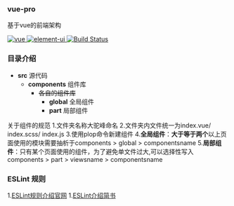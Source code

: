 ### vue-pro
基于vue的前端架构
<p align="left">
  <a href="https://github.com/vuejs/vue">
    <img src="https://img.shields.io/badge/vue-2.6.10-brightgreen.svg" alt="vue">
  </a>
  <a href="https://github.com/ElemeFE/element">
    <img src="https://img.shields.io/badge/element--ui-2.7.0-brightgreen.svg" alt="element-ui">
  </a>
  <a href="https://travis-ci.org/PanJiaChen/vue-element-admin" rel="nofollow">
    <img src="https://travis-ci.org/PanJiaChen/vue-element-admin.svg?branch=master" alt="Build Status">
  </a>
</p>

### 目录介绍

- **src** 源代码
    - **components** 组件库
        - ~~各自的组件库~~
            - **global** 全局组件
            - **part** 局部组件

关于组件的规范 
1.文件夹名称大驼峰命名
2.文件夹内文件统一为index.vue/ index.scss/ index.js
3.使用plop命令新建组件
4.**全局组件**：**大于等于两个**以上页面使用的模块需要抽析于components > global > componentsname
5.**局部组件**：只有某个页面使用的组件，为了避免单文件过大,可以选择性写入components > part > viewsname > componentsname

### ESLint 规则

1.[ESLint规则介绍官网](https://cn.eslint.org/docs/rules/)
1.[ESLint介绍简书](https://www.jianshu.com/p/06f942d11d24)
